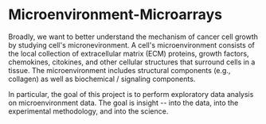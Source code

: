 # Microenvironment-Microarrays
Broadly, we want to better understand the mechanism of cancer cell growth by studying cell's micronevironment. A cell's microenvironment consists of the local collection of extracellular matrix (ECM) proteins, growth factors, chemokines, citokines, and other cellular structures that surround cells in a tissue. The microenvironment includes structural components (e.g., collagen) as well as biochemical / signaling components.

In particular, the goal of this project is to perform exploratory data analysis on microenvironment data. The goal is insight -- into the data, into the experimental methodology, and into the science.


